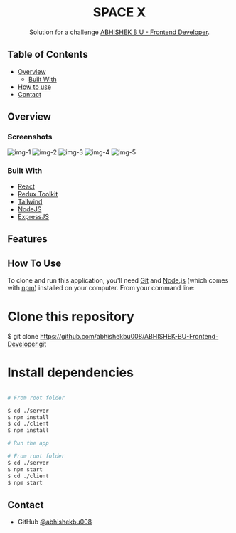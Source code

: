 <h1 align="center">SPACE X</h1>

<div align="center">
   Solution for a challenge  <a href="#">ABHISHEK B U - Frontend Developer</a>.
</div>

<!-- TABLE OF CONTENTS -->

## Table of Contents

- [Overview](#overview)
  - [Built With](#built-with)
- [How to use](#how-to-use)
- [Contact](#contact)

<!-- OVERVIEW -->

## Overview

### Screenshots

![img-1](https://user-images.githubusercontent.com/80893354/210132288-23de9aec-df3e-4a33-96c1-c44e7d3b3d2d.png)
![img-2](https://user-images.githubusercontent.com/80893354/210132289-0dd5b99b-c14e-4327-a176-e8cb1bd3a5a8.png)
![img-3](https://user-images.githubusercontent.com/80893354/210132290-abaef5c0-14e5-44d4-821b-ca3165afe04d.png)
![img-4](https://user-images.githubusercontent.com/80893354/210132291-ed3a3f6f-bfa2-479a-85ee-a275d581c965.png)
![img-5](https://user-images.githubusercontent.com/80893354/210132293-7e130381-2f0d-47f2-bd09-03828292cec8.png)

### Built With

- [React](https://reactjs.org/)
- [Redux Toolkit](https://redux-toolkit.js.org/)
- [Tailwind](https://tailwindcss.com/)
- [NodeJS](https://nodejs.org/en/)
- [ExpressJS](https://expressjs.com/)

## Features

## How To Use

To clone and run this application, you'll need [Git](https://git-scm.com) and [Node.js](https://nodejs.org/en/download/) (which comes with [npm](http://npmjs.com)) installed on your computer. From your command line:

# Clone this repository

$ git clone https://github.com/abhishekbu008/ABHISHEK-BU-Frontend-Developer.git

# Install dependencies

```bash

# From root folder

$ cd ./server
$ npm install
$ cd ./client
$ npm install

# Run the app

# From root folder
$ cd ./server
$ npm start
$ cd ./client
$ npm start
```

## Contact

- GitHub [@abhishekbu008](https://github.com/abhishekbu008)
